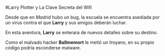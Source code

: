 #Larry Plotter y La Clave Secreta del Wifi

Desde que en *Madrid* hubo un bug, la escuela se encuentra asediada por un virus
contra el que **Larry** y sus amigos deberán luchar.

En esta aventura, **Larry** se enterara de nuevos detalles sobre su destino.

Como el malvado hacker **Ballmemort** le metió un troyano, 
en su propio código podría esconderse malware.
